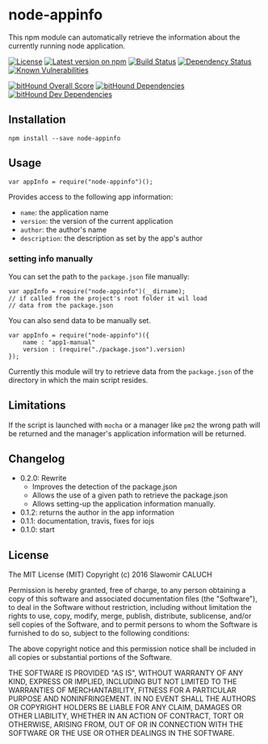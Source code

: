 # node-appinfo

This npm module can automatically retrieve the information about the currently running node application.

[![License][npm-license-image]][npmjs-url]
[![Latest version on npm][npm-version-image]][npmjs-url]
[![Build Status][travis-image]][travis-url]
[![Dependency Status][dependency-image]][dependency-url]
[![Known Vulnerabilities][snyk-image]][snyk-url]

[![bitHound Overall Score][bithound-score-img]][bithound-url]
[![bitHound Dependencies][bithound-dependencies-img]][bithound-dependencies-url]
[![bitHound Dev Dependencies][bithound-devDependencies-img]][bithound-dependencies-url]

## Installation

    npm install --save node-appinfo

## Usage

    var appInfo = require("node-appinfo")();

Provides access to the following app information:

 - `name`: the application name
 - `version`: the version of the current application
 - `author`: the author's name
 - `description`: the description as set by the app's author

### setting info manually
You can set the path to the `package.json` file manually:

    var appInfo = require("node-appinfo")(__dirname);
    // if called from the project's root folder it wil load
    // data from the package.json

You can also send data to be manually set.

    var appInfo = require("node-appinfo")({
        name : "app1-manual"
        version : (require("./package.json").version)
    });

Currently this module will try to retrieve data from the `package.json` of the directory in which the main script resides.

## Limitations

If the script is launched with `mocha` or a manager like `pm2` the wrong path will be returned and the manager's application information will be returned.

## Changelog

* 0.2.0: Rewrite
  - Improves the detection of the package.json
  - Allows the use of a given path to retrieve the package.json
  - Allows setting-up the application information manually.
* 0.1.2: returns the author in the app information
* 0.1.1: documentation, travis, fixes for iojs
* 0.1.0: start

## License
The MIT License (MIT)
Copyright (c) 2016 Slawomir CALUCH

Permission is hereby granted, free of charge, to any person obtaining a copy of this software and associated documentation files (the "Software"), to deal in the Software without restriction, including without limitation the rights to use, copy, modify, merge, publish, distribute, sublicense, and/or sell copies of the Software, and to permit persons to whom the Software is furnished to do so, subject to the following conditions:

The above copyright notice and this permission notice shall be included in all copies or substantial portions of the Software.

THE SOFTWARE IS PROVIDED "AS IS", WITHOUT WARRANTY OF ANY KIND, EXPRESS OR IMPLIED, INCLUDING BUT NOT LIMITED TO THE WARRANTIES OF MERCHANTABILITY, FITNESS FOR A PARTICULAR PURPOSE AND NONINFRINGEMENT. IN NO EVENT SHALL THE AUTHORS OR COPYRIGHT HOLDERS BE LIABLE FOR ANY CLAIM, DAMAGES OR OTHER LIABILITY, WHETHER IN AN ACTION OF CONTRACT, TORT OR OTHERWISE, ARISING FROM, OUT OF OR IN CONNECTION WITH THE SOFTWARE OR THE USE OR OTHER DEALINGS IN THE SOFTWARE.


[travis-image]: https://travis-ci.org/slawo/node-appinfo.svg?branch=master
[travis-url]: https://travis-ci.org/slawo/node-appinfo

[dependency-image]: https://img.shields.io/gemnasium/slawo/node-appinfo.svg
[dependency-url]: https://gemnasium.com/slawo/node-appinfo

[snyk-image]: https://snyk.io/test/github/slawo/node-appinfo/master/badge.svg
[snyk-url]: https://snyk.io/test/github/slawo/node-appinfo

[nodei-image]: https://nodei.co/npm/node-appinfo.png
[npmjs-url]: https://www.npmjs.com/package/node-appinfo

[npm-license-image]: https://img.shields.io/npm/l/node-appinfo.svg
[npm-version-image]: https://img.shields.io/npm/v/node-appinfo.svg

[bithound-score-img]: https://www.bithound.io/github/slawo/node-appinfo/badges/score.svg
[bithound-url]: https://www.bithound.io/github/slawo/node-appinfo

[bithound-dependencies-img]: https://www.bithound.io/github/slawo/node-appinfo/badges/dependencies.svg
[bithound-dependencies-url]: https://www.bithound.io/github/slawo/node-appinfo/master/dependencies/npm

[bithound-devDependencies-img]: https://www.bithound.io/github/slawo/node-appinfo/badges/devDependencies.svg
